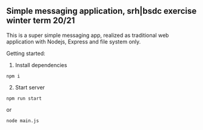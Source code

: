 ## Simple messaging application, srh|bsdc exercise winter term 20/21  

This is a super simple messaging app, realized as traditional web application with Nodejs, Express and file system only.

Getting started:

1. Install dependencies

```npm i```

2. Start server

```npm run start```

or

```node main.js```
